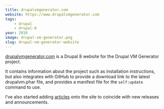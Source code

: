 ```yaml
---
title: drupalvmgenerator.com
website: https://www.drupalvmgenerator.com
tags:
    - drupal
    - drupal-8
year: 2016
image: drupal-vm-generator.png
slug: drupal-vm-generator-website
---
```

[drupalvmgenerator.com][1] is a Drupal 8 website for the Drupal VM Generator project.

It contains information about the project such as installation instructions, but also integrates with GitHub to provide a download link to the latest drupalvm.phar file, and provides a manifest file for the `self:update` command to use.

I’ve also started adding [articles][2] onto the site to coincide with new releases and announcements.

[1]: https://www.drupalvmgenerator.com
[2]: https://www.drupalvmgenerator.com/articles
